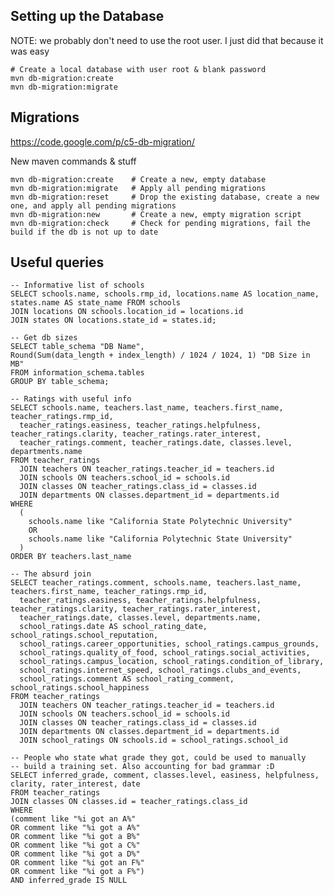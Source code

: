 ## Setting up the Database

NOTE: we probably don't need to use the root user. I just did that
because it was easy

    # Create a local database with user root & blank password
    mvn db-migration:create
    mvn db-migration:migrate
    
## Migrations

https://code.google.com/p/c5-db-migration/

New maven commands & stuff

    mvn db-migration:create    # Create a new, empty database
    mvn db-migration:migrate   # Apply all pending migrations
    mvn db-migration:reset     # Drop the existing database, create a new one, and apply all pending migrations
    mvn db-migration:new       # Create a new, empty migration script
    mvn db-migration:check     # Check for pending migrations, fail the build if the db is not up to date

## Useful queries

    -- Informative list of schools
    SELECT schools.name, schools.rmp_id, locations.name AS location_name, states.name AS state_name FROM schools 
    JOIN locations ON schools.location_id = locations.id
    JOIN states ON locations.state_id = states.id;
    
    -- Get db sizes
    SELECT table_schema "DB Name", 
    Round(Sum(data_length + index_length) / 1024 / 1024, 1) "DB Size in MB" 
    FROM information_schema.tables 
    GROUP BY table_schema; 
    
    -- Ratings with useful info
    SELECT schools.name, teachers.last_name, teachers.first_name, teacher_ratings.rmp_id, 
      teacher_ratings.easiness, teacher_ratings.helpfulness, teacher_ratings.clarity, teacher_ratings.rater_interest, 
      teacher_ratings.comment, teacher_ratings.date, classes.level, departments.name
    FROM teacher_ratings
      JOIN teachers ON teacher_ratings.teacher_id = teachers.id
      JOIN schools ON teachers.school_id = schools.id
      JOIN classes ON teacher_ratings.class_id = classes.id
      JOIN departments ON classes.department_id = departments.id
    WHERE
      (
        schools.name like "California State Polytechnic University"
        OR 
        schools.name like "California Polytechnic State University"
      )
    ORDER BY teachers.last_name

    -- The absurd join
    SELECT teacher_ratings.comment, schools.name, teachers.last_name, teachers.first_name, teacher_ratings.rmp_id, 
      teacher_ratings.easiness, teacher_ratings.helpfulness, teacher_ratings.clarity, teacher_ratings.rater_interest, 
      teacher_ratings.date, classes.level, departments.name, 
      school_ratings.date AS school_rating_date, school_ratings.school_reputation,
      school_ratings.career_opportunities, school_ratings.campus_grounds,
      school_ratings.quality_of_food, school_ratings.social_activities, 
      school_ratings.campus_location, school_ratings.condition_of_library,
      school_ratings.internet_speed, school_ratings.clubs_and_events,
      school_ratings.comment AS school_rating_comment, school_ratings.school_happiness
    FROM teacher_ratings
      JOIN teachers ON teacher_ratings.teacher_id = teachers.id
      JOIN schools ON teachers.school_id = schools.id
      JOIN classes ON teacher_ratings.class_id = classes.id
      JOIN departments ON classes.department_id = departments.id
      JOIN school_ratings ON schools.id = school_ratings.school_id

    -- People who state what grade they got, could be used to manually
    -- build a training set. Also accounting for bad grammar :D
    SELECT inferred_grade, comment, classes.level, easiness, helpfulness, clarity, rater_interest, date
    FROM teacher_ratings
    JOIN classes ON classes.id = teacher_ratings.class_id
    WHERE
    (comment like "%i got an A%"
    OR comment like "%i got a A%"
    OR comment like "%i got a B%"
    OR comment like "%i got a C%"
    OR comment like "%i got a D%"
    OR comment like "%i got an F%"
    OR comment like "%i got a F%")
    AND inferred_grade IS NULL

    

